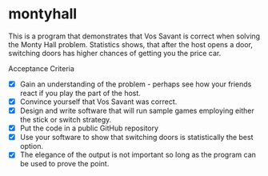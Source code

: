 # montyhall
This is a program that demonstrates that Vos Savant is correct when solving the Monty Hall problem. Statistics shows, that after the host opens a door, switching doors has higher chances of getting you the price car.

Acceptance Criteria
- [x] Gain an understanding of the problem - perhaps see how your friends react if you play the part of the host.
- [x] Convince yourself that Vos Savant was correct.
- [x] Design and write software that will run sample games employing either the stick or switch strategy.
- [x] Put the code in a public GitHub repository
- [x] Use your software to show that switching doors is statistically the best option.
- [x] The elegance of the output is not important so long as the program can be used to prove the point.
